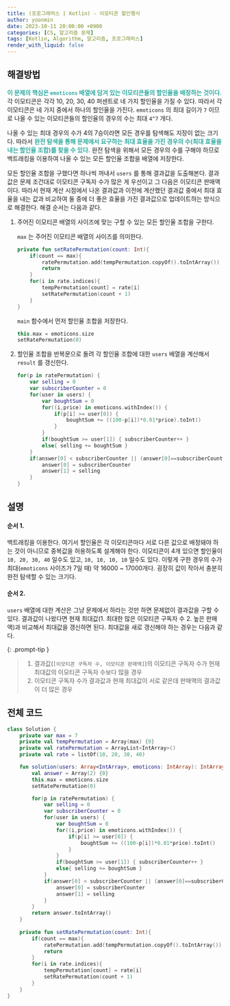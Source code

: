 ```yaml
---
title: (프로그래머스 | Kotlin) - 이모티콘 할인행사
author: yoonmin
date: 2023-10-11 20:00:00 +0900
categories: [CS, 알고리즘 문제]
tags: [Kotlin, Algorithm, 알고리즘, 프로그래머스]
render_with_liquid: false
---
```


## 해결방법

<span style="color: #30aaa0">**이 문제의 핵심은 `emoticons` 배열에 담겨 있는 이모티콘들의 할인율을 배정하는 것이다.**</span> 각 이모티콘은 각각 10, 20, 30, 40 퍼센트로 네 가지 할인율을 가질 수 있다. 따라서 각 이모티콘은 네 가지 중에서 하나의 할인율을 가진다. `emoticons` 의 최대 길이가 `7` 이므로 나올 수 있는 이모티콘들의 할인율의 경우의 수는 최대 `4^7` 개다.

나올 수 있는 최대 경우의 수가 4의 7승이라면 모든 경우를 탐색해도 지장이 없는 크기다. 따라서 <span style="color: #30aaa0">**완전 탐색을 통해 문제에서 요구하는 최대 효율을 가진 경우의 수(최대 효율을 내는 할인율 조합)를 찾을 수 있다.**</span> 완전 탐색을 위해서 모든 경우의 수를 구해야 하므로 백트래킹을 이용하여 나올 수 있는 모든 할인율 조합을 배열에 저장한다.

모든 할인율 조합을 구했다면 하나씩 꺼내서 `users` 를 통해 결과값을 도출해본다. 결과값은 문제 조건대로 이모티콘 구독자 수가 많은 게 우선이고 그 다음은 이모티콘 판매액이다. 따라서 현재 계산 시점에서 나온 결과값과 이전에 계산했던 결과값 중에서 최대 효율을 내는 값과 비교하여 둘 중에 더 좋은 효율을 가진 결과값으로 업데이트하는 방식으로 해결한다. 해결 순서는 다음과 같다.

1. 주어진 이모티콘 배열의 사이즈에 맞는 구할 수 있는 모든 할인율 조합을 구한다.

   `max` 는 주어진 이모티콘 배열의 사이즈를 의미한다.

   ```kotlin
   private fun setRatePermutation(count: Int){
       if(count == max){
           ratePermutation.add(tempPermutation.copyOf().toIntArray())
           return
       }
       for(i in rate.indices){
           tempPermutation[count] = rate[i]
           setRatePermutation(count + 1)
       }
   }
   ```

   `main` 함수에서 먼저 할인율 조합을 저장한다.

   ```kotlin
   this.max = emoticons.size
   setRatePermutation(0)
   ```

2. 할인율 조합을 반복문으로 돌려 각 할인율 조합에 대한 `users` 배열을 계산해서 `result` 를 갱신한다.

   ```kotlin
   for(p in ratePermutation) {
       var selling = 0
       var subscriberCounter = 0
       for(user in users) {
           var boughtSum = 0
           for((i,price) in emoticons.withIndex()) {
               if(p[i] >= user[0]) {
                   boughtSum += ((100-p[i])*0.01*price).toInt()
               }
           }
           if(boughtSum >= user[1]) { subscriberCounter++ }
           else{ selling += boughtSum }
       }
       if(answer[0] < subscriberCounter || (answer[0]==subscriberCounter) && answer[1] < selling) {
           answer[0] = subscriberCounter
           answer[1] = selling
       }
   }
   ```



## 설명

#### 순서 1.

백트래킹을 이용한다. 여기서 할인율은 각 이모티콘마다 서로 다른 값으로 배정돼야 하는 것이 아니므로 중복값을 허용하도록 설계해야 한다. 이모티콘이 4개 있으면 할인율이  `10, 20, 30, 40` 일수도 있고, `10, 10, 10, 10` 일수도 있다. 이렇게 구한 경우의 수가 최대(`emoticons` 사이즈가 7일 때) 약 16000 ~ 17000개다. 굉장히 값이 작아서 충분히 완전 탐색할 수 있는 크기다.

#### 순서 2.

`users` 배열에 대한 계산은 그냥 문제에서 하라는 것만 하면 문제없이 결과값을 구할 수 있다. 결과값이 나왔다면 현재 최대값(1. 최대한 많은 이모티콘 구독자 수 2. 높은 판매액)과 비교해서 최대값을 갱신하면 된다. 최대값을 새로 갱신해야 하는 경우는 다음과 같다.

{: .prompt-tip }

> 1. 결과값(`[이모티콘 구독자 수, 이모티콘 판매액]`)의 이모티콘 구독자 수가 현재 최대값의 이모티콘 구독자 수보다 많을 경우
> 2. 이모티콘 구독자 수가 결과값과 현재 최대값이 서로 같은데 판매액의 결과값이 더 많은 경우

## 전체 코드

```kotlin
class Solution {
    private var max = 7
    private val tempPermutation = Array(max) {0}
    private val ratePermutation = ArrayList<IntArray>()
    private val rate = listOf(10, 20, 30, 40)

    fun solution(users: Array<IntArray>, emoticons: IntArray): IntArray {
        val answer = Array(2) {0}
        this.max = emoticons.size
        setRatePermutation(0)

        for(p in ratePermutation) {
            var selling = 0
            var subscriberCounter = 0
            for(user in users) {
                var boughtSum = 0
                for((i,price) in emoticons.withIndex()) {
                    if(p[i] >= user[0]) {
                        boughtSum += ((100-p[i])*0.01*price).toInt()
                    }
                }
                if(boughtSum >= user[1]) { subscriberCounter++ }
                else{ selling += boughtSum }
            }
            if(answer[0] < subscriberCounter || (answer[0]==subscriberCounter) && answer[1] < selling) {
                answer[0] = subscriberCounter
                answer[1] = selling
            }
        }
        return answer.toIntArray()
    }
    
    private fun setRatePermutation(count: Int){
        if(count == max){
            ratePermutation.add(tempPermutation.copyOf().toIntArray())
            return
        }
        for(i in rate.indices){
            tempPermutation[count] = rate[i]
            setRatePermutation(count + 1)
        }
    }
}
```





